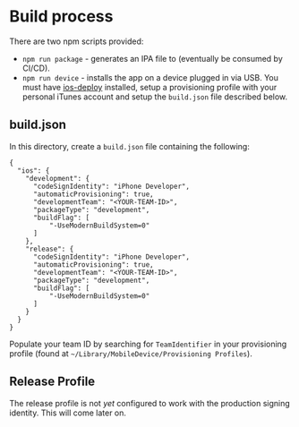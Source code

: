 # Build process

There are two npm scripts provided:

* `npm run package` - generates an IPA file to (eventually be consumed by CI/CD).
* `npm run device` - installs the app on a device plugged in via USB. You must have [ios-deploy](https://www.npmjs.com/package/ios-deploy) installed, setup a provisioning profile with your personal iTunes account and setup the `build.json` file described below.

## build.json

In this directory, create a `build.json` file containing the following:

```
{
  "ios": {
    "development": {
      "codeSignIdentity": "iPhone Developer",
      "automaticProvisioning": true,
      "developmentTeam": "<YOUR-TEAM-ID>",
      "packageType": "development",
      "buildFlag": [
          "-UseModernBuildSystem=0"
      ]
    },
    "release": {
      "codeSignIdentity": "iPhone Developer",
      "automaticProvisioning": true,
      "developmentTeam": "<YOUR-TEAM-ID>",
      "packageType": "development",
      "buildFlag": [
          "-UseModernBuildSystem=0"
      ]
    }
  }
}
```

Populate your team ID by searching for `TeamIdentifier` in your provisioning profile (found at `~/Library/MobileDevice/Provisioning Profiles`).

## Release Profile

The release profile is not _yet_ configured to work with the production signing identity. This will come later on.
